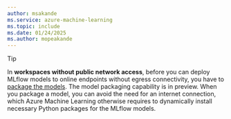 ```yaml
---
author: msakande
ms.service: azure-machine-learning
ms.topic: include
ms.date: 01/24/2025
ms.author: mopeakande
---
```


> [!TIP]
> In __workspaces without public network access__, before you can deploy MLflow models to online endpoints without egress connectivity, you have to [package the models](../how-to-package-models.md). The model packaging capability is in preview. When you package a model, you can avoid the need for an internet connection, which Azure Machine Learning otherwise requires to dynamically install necessary Python packages for the MLflow models.